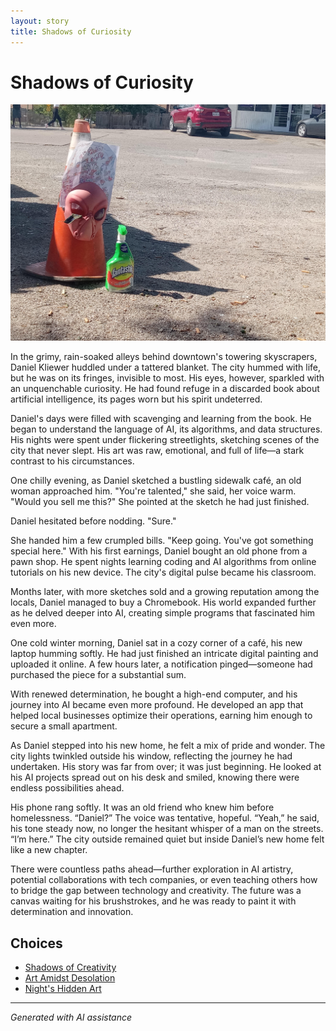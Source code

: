 ```yaml
---
layout: story
title: Shadows of Curiosity
---
```


# Shadows of Curiosity

![Shadows of Curiosity](/input_images/20221012_145451.jpg)

In the grimy, rain-soaked alleys behind downtown's towering skyscrapers, Daniel Kliewer huddled under a tattered blanket. The city hummed with life, but he was on its fringes, invisible to most. His eyes, however, sparkled with an unquenchable curiosity. He had found refuge in a discarded book about artificial intelligence, its pages worn but his spirit undeterred.

Daniel's days were filled with scavenging and learning from the book. He began to understand the language of AI, its algorithms, and data structures. His nights were spent under flickering streetlights, sketching scenes of the city that never slept. His art was raw, emotional, and full of life—a stark contrast to his circumstances.

One chilly evening, as Daniel sketched a bustling sidewalk café, an old woman approached him. "You're talented," she said, her voice warm. "Would you sell me this?" She pointed at the sketch he had just finished.

Daniel hesitated before nodding. "Sure."

She handed him a few crumpled bills. "Keep going. You've got something special here." With his first earnings, Daniel bought an old phone from a pawn shop. He spent nights learning coding and AI algorithms from online tutorials on his new device. The city's digital pulse became his classroom.

Months later, with more sketches sold and a growing reputation among the locals, Daniel managed to buy a Chromebook. His world expanded further as he delved deeper into AI, creating simple programs that fascinated him even more.

One cold winter morning, Daniel sat in a cozy corner of a café, his new laptop humming softly. He had just finished an intricate digital painting and uploaded it online. A few hours later, a notification pinged—someone had purchased the piece for a substantial sum.

With renewed determination, he bought a high-end computer, and his journey into AI became even more profound. He developed an app that helped local businesses optimize their operations, earning him enough to secure a small apartment.

As Daniel stepped into his new home, he felt a mix of pride and wonder. The city lights twinkled outside his window, reflecting the journey he had undertaken. His story was far from over; it was just beginning. He looked at his AI projects spread out on his desk and smiled, knowing there were endless possibilities ahead.

His phone rang softly. It was an old friend who knew him before homelessness. “Daniel?” The voice was tentative, hopeful.
“Yeah,” he said, his tone steady now, no longer the hesitant whisper of a man on the streets. “I’m here.”
The city outside remained quiet but inside Daniel’s new home felt like a new chapter.

There were countless paths ahead—further exploration in AI artistry, potential collaborations with tech companies, or even teaching others how to bridge the gap between technology and creativity. The future was a canvas waiting for his brushstrokes, and he was ready to paint it with determination and innovation.


## Choices

* [Shadows of Creativity](/_stories/captain)
* [Art Amidst Desolation](/_stories/20221013_134808)
* [Night's Hidden Art](/_stories/20221013_140920)


---
*Generated with AI assistance*
